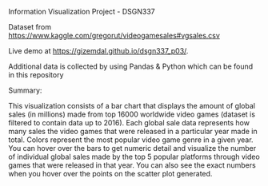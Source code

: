 Information Visualization Project - DSGN337

Dataset from https://www.kaggle.com/gregorut/videogamesales#vgsales.csv

Live demo at https://gizemdal.github.io/dsgn337_p03/.

Additional data is collected by using Pandas & Python which can be found in this repository

Summary:

This visualization consists of a bar chart that displays the amount of global sales (in millions) made from top 16000 worldwide video games (dataset is filtered to contain data up to 2016). Each global sale data represents how many sales the video games that were released in a particular year made in total. Colors represent the most popular video game genre in a given year. You can hover over the bars to get numeric detail and visualize the number of individual global sales made by the top 5 popular platforms through video games that were released in that year. You can also see the exact numbers when you hover over the points on the scatter plot generated.
